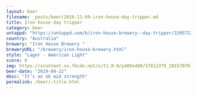 ```yaml
---
layout: beer
filename: _posts/beer/2016-11-09-iron-house-day-tripper.md
title: Iron house day tripper
category: beer
untappd: "https://untappd.com/b/iron-house-brewery--day-tripper/2205722"
country: "Australia"
brewery: "Iron House Brewery "
breweryURL: "/brewery/iron-house-brewery.html"
style: "Lager - American Light"
score: 6
img: https://scontent.xx.fbcdn.net/v/t1.0-0/p480x480/57812379_10157070102588745_2775401548778307584_o.jpg?_nc_cat=102&_nc_ohc=TeQ-HJmqreQAQkT3Qzs5VXuWGeqrZNetvwiHx7zJBy44sBL3JBbgx2z8w&_nc_ht=scontent.xx&oh=e102d3d67d8fa0eea035a577ba73d808&oe=5E50402B
beer-date: "2019-04-22"
desc: "It’s an ok mid strength"
permalink: /beer/:title.html
---
```

